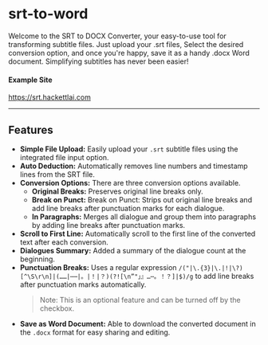 # srt-to-word

Welcome to the SRT to DOCX Converter, your easy-to-use tool for transforming subtitle files. Just upload your .srt files, Select the desired conversion option, and once you're happy, save it as a handy .docx Word document. Simplifying subtitles has never been easier!

#### Example Site

https://srt.hackettlai.com
***
## Features

- **Simple File Upload:** Easily upload your `.srt` subtitle files using the integrated file input option.
- **Auto Deduction:** Automatically removes line numbers and timestamp lines from the SRT file.
- **Conversion Options:** There are three conversion options available.
  - **Original Breaks:** Preserves original line breaks only.
  - **Break on Punct:** Break on Punct:</strong> Strips out original line breaks and add line breaks after punctuation marks for each dialogue.
  - **In Paragraphs:** Merges all dialogue and group them into paragraphs by adding line breaks after punctuation marks.
- **Scroll to First Line:** Automatically scroll to the first line of the converted text after each conversion.
- **Dialogues Summary:** Added a summary of the dialogue count at the beginning.
- **Punctuation Breaks:** Uses a regular expression `/("|\.{3}|\.|!|\?)[^\S\r\n]|(……|⋯⋯|。|！|？)(?![\n”"」』…⋯。！？]|$)/g` to add line breaks after punctuation marks automatically.
  > Note: This is an optional feature and can be turned off by the checkbox.
- **Save as Word Document:** Able to download the converted document in the `.docx` format for easy sharing and editing.
